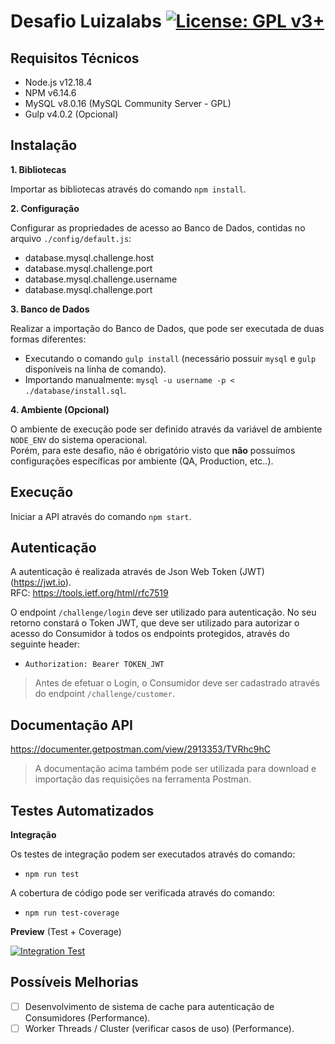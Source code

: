 # Desafio Luizalabs [![License: GPL v3+](https://img.shields.io/badge/License-GPL%20v3%2B-blue.svg)](https://www.gnu.org/licenses/gpl-3.0)

## Requisitos Técnicos

- Node.js v12.18.4
- NPM v6.14.6
- MySQL v8.0.16 (MySQL Community Server - GPL)
- Gulp v4.0.2 (Opcional)

## Instalação

**1. Bibliotecas**

Importar as bibliotecas através do comando `npm install`.

**2. Configuração**

Configurar as propriedades de acesso ao Banco de Dados, contidas no arquivo `./config/default.js`:

- database.mysql.challenge.host
- database.mysql.challenge.port
- database.mysql.challenge.username
- database.mysql.challenge.port

**3. Banco de Dados**

Realizar a importação do Banco de Dados, que pode ser executada de duas formas diferentes:
- Executando o comando `gulp install` (necessário possuir `mysql` e `gulp` disponíveis na linha de comando).
- Importando manualmente: `mysql -u username -p < ./database/install.sql`.

**4. Ambiente (Opcional)**

O ambiente de execução pode ser definido através da variável de ambiente `NODE_ENV` do sistema operacional.  
Porém, para este desafio, não é obrigatório visto que **não** possuímos configurações específicas por ambiente (QA, Production, etc..).

## Execução

Iniciar a API através do comando `npm start`.

## Autenticação

A autenticação é realizada através de Json Web Token (JWT) (https://jwt.io).  
RFC: https://tools.ietf.org/html/rfc7519

O endpoint `/challenge/login` deve ser utilizado para autenticação. No seu retorno constará o Token JWT, que deve ser utilizado para autorizar o acesso do Consumidor à todos os endpoints protegidos, através do seguinte header:

- ```Authorization: Bearer TOKEN_JWT```

> Antes de efetuar o Login, o Consumidor deve ser cadastrado através do endpoint `/challenge/customer`.

## Documentação API

https://documenter.getpostman.com/view/2913353/TVRhc9hC

> A documentação acima também pode ser utilizada para download e importação das requisições na ferramenta Postman.

## Testes Automatizados

**Integração**

Os testes de integração podem ser executados através do comando:

- ```npm run test```

A cobertura de código pode ser verificada através do comando:

- ```npm run test-coverage```

**Preview** (Test + Coverage)

[![Integration Test](https://i.ibb.co/n1SvpLG/integration-test-preview.png)](https://ibb.co/n1SvpLG)

## Possíveis Melhorias

- [ ] Desenvolvimento de sistema de cache para autenticação de Consumidores (Performance).
- [ ] Worker Threads / Cluster (verificar casos de uso) (Performance).